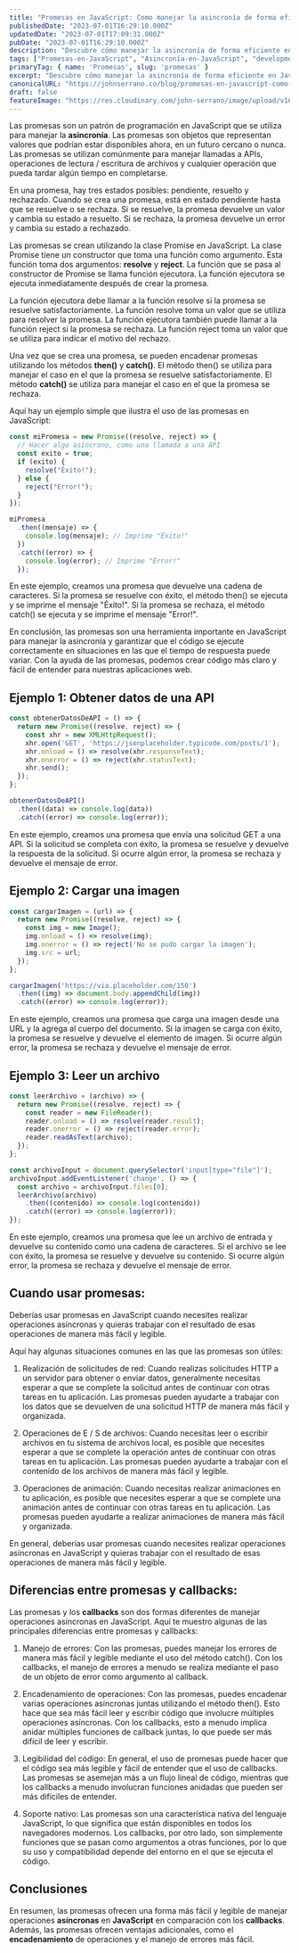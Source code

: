 ```yaml
---
title: "Promesas en JavaScript: Como manejar la asincronía de forma eficiente"
publishedDate: "2023-07-01T16:29:10.000Z"
updatedDate: "2023-07-01T17:09:31.000Z"
pubDate: "2023-07-01T16:29:10.000Z"
description: "Descubre cómo manejar la asincronía de forma eficiente en JavaScript con promesas. Aprende a optimizar tu código asincrónico y simplifica la complejidad de la asincronía en JavaScript."
tags: ["Promesas-en-JavaScript", "Asincronía-en-JavaScript", "development", "webdeveloment", "desarrollo-web", "JavaScript", "promesas", "asincronía"]
primaryTag: { name: 'Promesas', slug: 'promesas' }
excerpt: "Descubre cómo manejar la asincronía de forma eficiente en JavaScript con promesas. Aprende a optimizar tu código asincrónico y simplifica la complejidad de la asincronía en JavaScript."
canonicalURL: "https://johnserrano.co/blog/promesas-en-javascript-como-manejar-la-asincronia-de-forma-eficiente"
draft: false
featureImage: "https://res.cloudinary.com/john-serrano/image/upload/v1688242692/John%20Serrano/Blog%20Post/promesas-en-javascript-como-manejar-la-asincronia-de-forma-eficiente/Promesas_en_JavaScript_Como_manejar_la_asincron%C3%ADa_de_forma_eficiente_jy0qpm.png"
---
```


Las promesas son un patrón de programación en JavaScript que se utiliza para manejar la **asincronía**. Las promesas son objetos que representan valores que podrían estar disponibles ahora, en un futuro cercano o nunca. Las promesas se utilizan comúnmente para manejar llamadas a APIs, operaciones de lectura / escritura de archivos y cualquier operación que pueda tardar algún tiempo en completarse.

En una promesa, hay tres estados posibles: pendiente, resuelto y rechazado. Cuando se crea una promesa, está en estado pendiente hasta que se resuelve o se rechaza. Si se resuelve, la promesa devuelve un valor y cambia su estado a resuelto. Si se rechaza, la promesa devuelve un error y cambia su estado a rechazado.

Las promesas se crean utilizando la clase Promise en JavaScript. La clase Promise tiene un constructor que toma una función como argumento. Esta función toma dos argumentos: **resolve** y **reject**. La función que se pasa al constructor de Promise se llama función ejecutora. La función ejecutora se ejecuta inmediatamente después de crear la promesa.

La función ejecutora debe llamar a la función resolve si la promesa se resuelve satisfactoriamente. La función resolve toma un valor que se utiliza para resolver la promesa. La función ejecutora también puede llamar a la función reject si la promesa se rechaza. La función reject toma un valor que se utiliza para indicar el motivo del rechazo.

Una vez que se crea una promesa, se pueden encadenar promesas utilizando los métodos **then()** y **catch()**. El método then() se utiliza para manejar el caso en el que la promesa se resuelve satisfactoriamente. El método **catch()** se utiliza para manejar el caso en el que la promesa se rechaza.

Aquí hay un ejemplo simple que ilustra el uso de las promesas en JavaScript:

```javascript
const miPromesa = new Promise((resolve, reject) => {
  // Hacer algo asíncrono, como una llamada a una API
  const exito = true;
  if (exito) {
    resolve("Éxito!");
  } else {
    reject("Error!");
  }
});

miPromesa
  .then((mensaje) => {
    console.log(mensaje); // Imprime "Éxito!"
  })
  .catch((error) => {
    console.log(error); // Imprime "Error!"
  });
```

En este ejemplo, creamos una promesa que devuelve una cadena de caracteres. Si la promesa se resuelve con éxito, el método then() se ejecuta y se imprime el mensaje "Éxito!". Si la promesa se rechaza, el método catch() se ejecuta y se imprime el mensaje "Error!".

En conclusión, las promesas son una herramienta importante en JavaScript para manejar la asincronía y garantizar que el código se ejecute correctamente en situaciones en las que el tiempo de respuesta puede variar. Con la ayuda de las promesas, podemos crear código más claro y fácil de entender para nuestras aplicaciones web.

## Ejemplo 1: Obtener datos de una API
```javascript
const obtenerDatosDeAPI = () => {
  return new Promise((resolve, reject) => {
    const xhr = new XMLHttpRequest();
    xhr.open('GET', 'https://jsonplaceholder.typicode.com/posts/1');
    xhr.onload = () => resolve(xhr.responseText);
    xhr.onerror = () => reject(xhr.statusText);
    xhr.send();
  });
};

obtenerDatosDeAPI()
  .then((data) => console.log(data))
  .catch((error) => console.log(error));
```

En este ejemplo, creamos una promesa que envía una solicitud GET a una API. Si la solicitud se completa con éxito, la promesa se resuelve y devuelve la respuesta de la solicitud. Si ocurre algún error, la promesa se rechaza y devuelve el mensaje de error.

## Ejemplo 2: Cargar una imagen
```javascript
const cargarImagen = (url) => {
  return new Promise((resolve, reject) => {
    const img = new Image();
    img.onload = () => resolve(img);
    img.onerror = () => reject('No se pudo cargar la imagen');
    img.src = url;
  });
};

cargarImagen('https://via.placeholder.com/150')
  .then((img) => document.body.appendChild(img))
  .catch((error) => console.log(error));
```

En este ejemplo, creamos una promesa que carga una imagen desde una URL y la agrega al cuerpo del documento. Si la imagen se carga con éxito, la promesa se resuelve y devuelve el elemento de imagen. Si ocurre algún error, la promesa se rechaza y devuelve el mensaje de error.

## Ejemplo 3: Leer un archivo
```javascript
const leerArchivo = (archivo) => {
  return new Promise((resolve, reject) => {
    const reader = new FileReader();
    reader.onload = () => resolve(reader.result);
    reader.onerror = () => reject(reader.error);
    reader.readAsText(archivo);
  });
};

const archivoInput = document.querySelector('input[type="file"]');
archivoInput.addEventListener('change', () => {
  const archivo = archivoInput.files[0];
  leerArchivo(archivo)
    .then((contenido) => console.log(contenido))
    .catch((error) => console.log(error));
});
```
En este ejemplo, creamos una promesa que lee un archivo de entrada y devuelve su contenido como una cadena de caracteres. Si el archivo se lee con éxito, la promesa se resuelve y devuelve su contenido. Si ocurre algún error, la promesa se rechaza y devuelve el mensaje de error.

## Cuando usar promesas:
Deberías usar promesas en JavaScript cuando necesites realizar operaciones asíncronas y quieras trabajar con el resultado de esas operaciones de manera más fácil y legible.

Aquí hay algunas situaciones comunes en las que las promesas son útiles:

1. Realización de solicitudes de red: Cuando realizas solicitudes HTTP a un servidor para obtener o enviar datos, generalmente necesitas esperar a que se complete la solicitud antes de continuar con otras tareas en tu aplicación. Las promesas pueden ayudarte a trabajar con los datos que se devuelven de una solicitud HTTP de manera más fácil y organizada.

2. Operaciones de E / S de archivos: Cuando necesitas leer o escribir archivos en tu sistema de archivos local, es posible que necesites esperar a que se complete la operación antes de continuar con otras tareas en tu aplicación. Las promesas pueden ayudarte a trabajar con el contenido de los archivos de manera más fácil y legible.

3. Operaciones de animación: Cuando necesitas realizar animaciones en tu aplicación, es posible que necesites esperar a que se complete una animación antes de continuar con otras tareas en tu aplicación. Las promesas pueden ayudarte a realizar animaciones de manera más fácil y organizada.

En general, deberías usar promesas cuando necesites realizar operaciones asíncronas en JavaScript y quieras trabajar con el resultado de esas operaciones de manera más fácil y legible.

## Diferencias entre promesas y callbacks:

Las promesas y los **callbacks** son dos formas diferentes de manejar operaciones asíncronas en JavaScript. Aquí te muestro algunas de las principales diferencias entre promesas y callbacks:

1. Manejo de errores: Con las promesas, puedes manejar los errores de manera más fácil y legible mediante el uso del método catch(). Con los callbacks, el manejo de errores a menudo se realiza mediante el paso de un objeto de error como argumento al callback.

2. Encadenamiento de operaciones: Con las promesas, puedes encadenar varias operaciones asíncronas juntas utilizando el método then(). Esto hace que sea más fácil leer y escribir código que involucre múltiples operaciones asíncronas. Con los callbacks, esto a menudo implica anidar múltiples funciones de callback juntas, lo que puede ser más difícil de leer y escribir.

3. Legibilidad del código: En general, el uso de promesas puede hacer que el código sea más legible y fácil de entender que el uso de callbacks. Las promesas se asemejan más a un flujo lineal de código, mientras que los callbacks a menudo involucran funciones anidadas que pueden ser más difíciles de entender.

4. Soporte nativo: Las promesas son una característica nativa del lenguaje JavaScript, lo que significa que están disponibles en todos los navegadores modernos. Los callbacks, por otro lado, son simplemente funciones que se pasan como argumentos a otras funciones, por lo que su uso y compatibilidad depende del entorno en el que se ejecuta el código.

## Conclusiones

En resumen, las promesas ofrecen una forma más fácil y legible de manejar operaciones **asíncronas** en **JavaScript** en comparación con los **callbacks**. Además, las promesas ofrecen ventajas adicionales, como el **encadenamiento** de operaciones y el manejo de errores más fácil.
